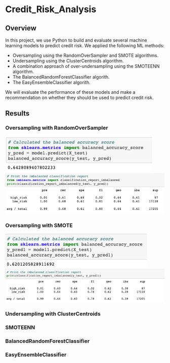 # Credit_Risk_Analysis

## Overview

In this project, we use Python to build and evaluate several machine learning models to predict credit risk. We applied the following ML methods: 

 - Oversampling using the RandomOverSampler and SMOTE algorithms.
 - Undersampling using the ClusterCentroids algorithm.
 - A combination approach of over-undersampling using the SMOTEENN algorithm.
 - The BalancedRandomForestClassifier algorith. 
 - The EasyEnsembleClassifier algorith. 

We will evaluate the performance of these models and make a recommendation on whether they should be used to predict credit risk.

## Results

### Oversampling with RandomOverSampler

![](https://github.com/shahkibria/Credit_Risk_Analysis/blob/main/Screenshots/1.%20RandomOverSampling%201.png)
![](https://github.com/shahkibria/Credit_Risk_Analysis/blob/main/Screenshots/1.%20RandomOverSampling%202.png)

### Oversampling with SMOTE

![](https://github.com/shahkibria/Credit_Risk_Analysis/blob/main/Screenshots/2.%20SMOTEOverSampling%201.png)
![](https://github.com/shahkibria/Credit_Risk_Analysis/blob/main/Screenshots/2.%20SMOTEOverSampling%202.png)

### Undersampling with ClusterCentroids



### SMOTEENN



### BalancedRandomForestClassifier



### EasyEnsembleClassifier
